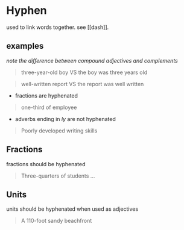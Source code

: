 # Hyphen

used to link words together. see [[dash]].

## examples

_note the difference between compound adjectives and complements_

> three-year-old boy VS the boy was three years old

> well-written report VS the report was well written

- fractions are hyphenated

> one-third of employee

- adverbs ending in _ly_ are not hyphenated

> Poorly developed writing skills

## Fractions

fractions should be hyphenated

> Three-quarters of students $\dots$

## Units

units should be hyphenated when used as adjectives

> A 110-foot sandy beachfront
